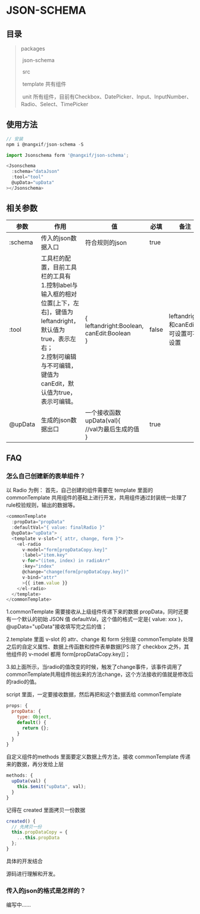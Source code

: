 # JSON-SCHEMA

## 目录

> packages
>
> ​	json-schema
>
> ​		src
>
> ​			template  共有组件
>
> ​			unit 所有组件，目前有Checkbox、DatePicker、Input、InputNumber、Radio、Select、TimePicker

## 使用方法

```javascript
// 安装
npm i @nangxif/json-schema -S

import Jsonschema form '@nangxif/json-schema';

<Jsonschema
  :schema="dataJson"
  :tool="tool"
  @upData="upData"
></Jsonschema>
```

## 相关参数

| 参数    | 作用                                                         | 值                                                           | 必填  | 备注                                |
| ------- | ------------------------------------------------------------ | ------------------------------------------------------------ | ----- | ----------------------------------- |
| :schema | 传入的json数据入口                                           | 符合规则的json                                               | true  |                                     |
| :tool   | 工具栏的配置，目前工具栏的工具有<br />1.控制label与输入框的相对位置[上下，左右]，键值为leftandright，默认值为true，表示左右；<br />2.控制可编辑与不可编辑，键值为canEdit，默认值为true，表示可编辑。 | {<br />leftandright:Boolean,<br />canEdit:Boolean<br />}     | false | leftandright和canEdit可设置可不设置 |
| @upData | 生成的json数据出口                                           | 一个接收函数<br />upData(val){<br />//val为最后生成的值<br />} | true  |                                     |

## FAQ

### 怎么自己创建新的表单组件？

以 Radio 为例：
首先，自己创建的组件需要在 template 里面的 commonTemplate 共用组件的基础上进行开发，共用组件通过封装统一处理了rule校验规则，输出的数据等。

```javascript
<commonTemplate
  :propData="propData"
  :defaultVal="{ value: finalRadio }"
  @upData="upData">
  <template v-slot="{ attr, change, form }">
    <el-radio
      v-model="form[propDataCopy.key]"
      :label="item.key"
      v-for="(item, index) in radioArr"
      :key="index"
      @change="change(form[propDataCopy.key])"
      v-bind="attr"
      >{{ item.value }}
    </el-radio>
  </template>
</commonTemplate>
```

1.commonTemplate 需要接收从上级组件传递下来的数据 propData，同时还要有一个默认的初始 JSON 值 defaultVal，这个值的格式一定是{ value: xxx }，@upData="upData"接收填写完之后的值；

2.template 里面 v-slot 的 attr、change 和 form 分别是 commonTemplate 处理之后的自定义属性、数据上传函数和控件表单数据[PS:除了 checkbox 之外，其他组件的 v-model 都用 form[propDataCopy.key]]；

3.如上面所示，当radio的值改变的时候，触发了change事件，该事件调用了commonTemplate共用组件抛出来的方法change，这个方法接收的值就是修改后的radio的值。

script 里面，一定要接收数据，然后再把和这个数据丢给 commonTemplate

```javascript
props: {
  propData: {
    type: Object,
    default() {
      return {};
    }
  }
}
```

自定义组件的methods 里面要定义数据上传方法，接收 commonTemplate 传递来的数据，再分发给上层

```javascript
methods: {
  upData(val) {
    this.$emit("upData", val);
  }
}
```

记得在 created 里面拷贝一份数据

```javascript
created() {
  // 先拷贝一份
  this.propDataCopy = {
    ...this.propData
  };
}
```

具体的开发结合

[github]: https://github.com/Nangxif/json_schema

源码进行理解和开发。

### 传入的json的格式是怎样的？

编写中……